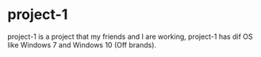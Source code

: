 # project-1
project-1 is a project that my friends and I are working, project-1 has dif OS like Windows 7 and Windows 10 (Off brands).
